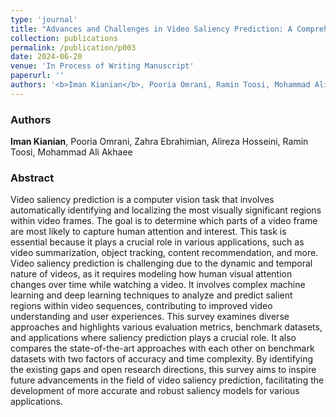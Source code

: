 ```yaml
---
type: 'journal'
title: "Advances and Challenges in Video Saliency Prediction: A Comprehensive Survey"
collection: publications
permalink: /publication/p003
date: 2024-06-20
venue: 'In Process of Writing Manuscript'
paperurl: ''
authors: '<b>Iman Kianian</b>, Pooria Omrani, Ramin Toosi, Mohammad Ali Akhaee, Hedieh Sajedi'
---
```


<h3> Authors </h3>
<b>Iman Kianian</b>, Pooria Omrani, Zahra Ebrahimian, Alireza Hosseini, Ramin Toosi, Mohammad Ali Akhaee

<h3> Abstract </h3>
Video saliency prediction is a computer vision task that involves automatically identifying and localizing the most visually significant regions within video frames. The goal is to determine which parts of a video frame are most likely to capture human attention and interest. This task is essential because it plays a crucial role in various applications, such as video summarization, object tracking, content recommendation, and more. Video saliency prediction is challenging due to the dynamic and temporal nature of videos, as it requires modeling how human visual attention changes over time while watching a video. It involves complex machine learning and deep learning techniques to analyze and predict salient regions within video sequences, contributing to improved video understanding and user experiences. This survey examines diverse approaches and highlights various evaluation metrics, benchmark datasets, and applications where saliency prediction plays a crucial role. It also compares the state-of-the-art approaches with each other on benchmark datasets with two factors of accuracy and time complexity. By identifying the existing gaps and open research directions, this survey aims to inspire future advancements in the field of video saliency prediction, facilitating the development of more accurate and robust saliency models for various applications.

